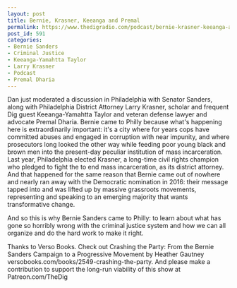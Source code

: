 ```yaml
---
layout: post
title: Bernie, Krasner, Keeanga and Premal
permalink: https://www.thedigradio.com/podcast/bernie-krasner-keeanga-and-premal/index.html
post_id: 591
categories: 
- Bernie Sanders
- Criminal Justice
- Keeanga-Yamahtta Taylor
- Larry Krasner
- Podcast
- Premal Dharia
---
```


Dan just moderated a discussion in Philadelphia with Senator Sanders, along with Philadelphia District Attorney Larry Krasner, scholar and frequent Dig guest Keeanga-Yamahtta Taylor and veteran defense lawyer and advocate Premal Dharia. Bernie came to Philly because what's happening here is extraordinarily important: it's a city where for years cops have committed abuses and engaged in corruption with near impunity, and where prosecutors long looked the other way while feeding poor young black and brown men into the present-day peculiar institution of mass incarceration. Last year, Philadelphia elected Krasner, a long-time civil rights champion who pledged to fight the to end mass incarceration, as its district attorney. And that happened for the same reason that Bernie came out of nowhere and nearly ran away with the Democratic nomination in 2016: their message tapped into and was lifted up by massive grassroots movements, representing and speaking to an emerging majority that wants transformative change.



And so this is why Bernie Sanders came to Philly: to learn about what has gone so horribly wrong with the criminal justice system and how we can all organize and do the hard work to make it right.

Thanks to Verso Books. Check out Crashing the Party: From the Bernie Sanders Campaign to a Progressive Movement by Heather Gautney versobooks.com/books/2549-crashing-the-party. And please make a contribution to support the long-run viability of this show at Patreon.com/TheDig